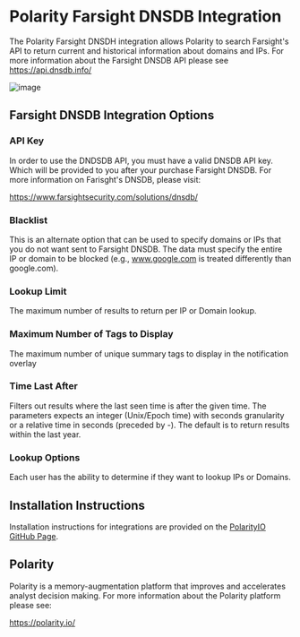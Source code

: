 # Polarity Farsight DNSDB Integration

The Polarity Farsight DNSDH integration allows Polarity to search Farsight's API to return current and historical information about domains and IPs.  For more information about the Farsight DNSDB API please see https://api.dnsdb.info/

![image](https://user-images.githubusercontent.com/22529325/30970702-ca3a0c88-a433-11e7-8aae-8e9958ca35c4.png)


## Farsight DNSDB Integration Options


### API Key

In order to use the DNDSDB API, you must have a valid DNSDB API key. Which will be provided to you after your purchase Farsight DNSDB. For more information on Farisght's DNSDB, please visit:

https://www.farsightsecurity.com/solutions/dnsdb/

### Blacklist

This is an alternate option that can be used to specify domains or IPs that you do not want sent to Farsight DNSDB.  The data must specify the entire IP or domain to be blocked (e.g., www.google.com is treated differently than google.com).

### Lookup Limit

The maximum number of results to return per IP or Domain lookup.

### Maximum Number of Tags to Display

The maximum number of unique summary tags to display in the notification overlay

### Time Last After

Filters out results where the last seen time is after the given time. The parameters expects an integer (Unix/Epoch time) with seconds granularity or a relative time in seconds (preceded by -). The default is to return results within the last year.

### Lookup Options

Each user has the ability to determine if they want to lookup IPs or Domains.

## Installation Instructions

Installation instructions for integrations are provided on the [PolarityIO GitHub Page](https://polarityio.github.io/).

## Polarity

Polarity is a memory-augmentation platform that improves and accelerates analyst decision making.  For more information about the Polarity platform please see:

https://polarity.io/

